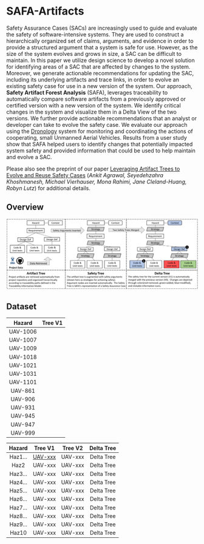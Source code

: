 # SAFA-Artifacts
Safety Assurance Cases (SACs) are increasingly used to guide and evaluate the safety of software-intensive systems. They are used to construct a hierarchically organized set of claims, arguments, and evidence in order to provide a structured argument that a system is safe for use. However, as the size of the system evolves and grows in size, a SAC can be difficult to maintain.  In this paper we utilize design science to develop a novel solution for identifying areas of a SAC that are affected by changes to the system. Moreover, we generate actionable recommendations for updating the SAC, including its underlying artifacts and trace links, in order to evolve an existing safety case for use in a new version of the system.  Our approach, **Safety Artifact Forest Analysis** (SAFA), leverages traceability to automatically compare software artifacts from a previously approved or certified version with a new version of the system. We identify critical changes in the system and visualize them in a Delta View of the two versions. We further provide  actionable recommendations that an analyst or developer can take to evolve the safety case. We evaluate our approach using the [Dronology](http://www.dronology.info) system for monitoring and coordinating the actions of cooperating, small Unmanned Aerial Vehicles. Results from a user study show that SAFA helped users to identify changes that potentially impacted system safety and provided information that could be used to help maintain and evolve a SAC. 

Please also see the preprint of our paper [Leveraging Artifact Trees to Evolve and Reuse Safety Cases](icse_19_safa_preprint.pdf)
(*Ankit Agrawal, Seyedehzahra Khoshmanesh, Michael Vierhauser, Mona Rahimi, Jane Cleland-Huang, Robyn Lutz*)
for additional details.

## Overview

![SAFA Approach](/SAFA_process.png)


## Dataset
|  Hazard   |  Tree V1 |
|:---------:|:--------:|
|UAV-1006|  |[UAV-1006](/UAV-1006.md)|
|UAV-1007|  |[UAV-1007](/UAV-1007.md)| 
|UAV-1009|  |[UAV-1009](/UAV-1009.md)| 
|UAV-1018|  |[UAV-1018](/UAV-1018.md)| 
|UAV-1021|  |[UAV-1021](/UAV-1021.md)| 
|UAV-1031|  |[UAV-1031](/UAV-1031.md)| 
|UAV-1101|  |[UAV-1101](/UAV-1101.md)| 
|UAV-861|   |[UAV-861](/UAV-861.md)| 
|UAV-906|   |[UAV-906](/UAV-906.md)| 
|UAV-931|   |[UAV-931](/UAV-931.md)|
|UAV-945|   |[UAV-945](/UAV-945.md)| 
|UAV-947|   |[UAV-947](/UAV-947.md)| 
|UAV-999|   |[UAV-999](/UAV-999.md)| 

|  Hazard |  Tree V1 | Tree V2 |  Delta Tree |
|:-------:|:--------:|:-------:|:-----------:|
| Haz1... |  [UAV-xxx](/V0_Tree_images/UAV-1006_SafetyTree.png) | UAV-xxx |  Delta Tree |
|   Haz2  |  UAV-xxx | UAV-xxx |  Delta Tree |
| Haz3... |  UAV-xxx | UAV-xxx |  Delta Tree |
| Haz4... |  UAV-xxx | UAV-xxx |  Delta Tree |
| Haz5... |  UAV-xxx | UAV-xxx |  Delta Tree |
| Haz6... |  UAV-xxx | UAV-xxx |  Delta Tree |
| Haz7... |  UAV-xxx | UAV-xxx |  Delta Tree |
| Haz8... |  UAV-xxx | UAV-xxx |  Delta Tree |
| Haz9... |  UAV-xxx | UAV-xxx |  Delta Tree |
|  Haz10  |  UAV-xxx | UAV-xxx |  Delta Tree |
